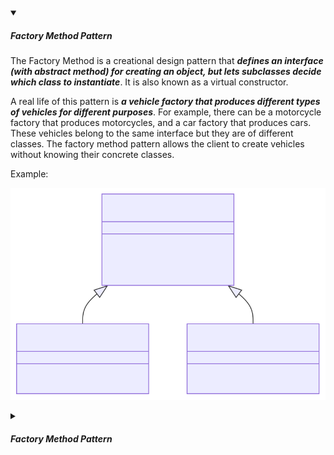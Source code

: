 <!-- https://brandfolder.com/workbench/extract-text-from-image -->
<!-- ![factory-method](/img/interviews/design-system/factory-method.svg) -->

<details open>
<summary><h5>Factory Method Pattern</h5></summary>

The Factory Method is a creational design pattern that ***defines an interface (with abstract method) for creating an object, but lets subclasses decide which class to instantiate***. It is also known as a virtual constructor.

A real life of this pattern is ***a vehicle factory that produces different types of vehicles for different purposes***. For example, there can be a motorcycle factory that produces motorcycles, and a car factory that produces cars. These vehicles belong to the same interface but they are of different classes. The factory method pattern allows the client to create vehicles without knowing their concrete classes.

Example:

![factory-method](/img/interviews/design-system/factory-method.svg)

</details>

<details>
<summary><h5>Factory Method Pattern</h5></summary>

```java
public interface MotorVehicle {
  void build() ;
}
```

Here is a code snippet of the Motorcycle class:

```java
public class Motorcycle implements MotorVehicle {
  @Override
  public void build() {
    System.out.println ( "Build Motorcycle" );
  }
}
```

Here is a code snippet of the abstract factory class:

```java {7}
public abstract class MotorVehicleFactory {
  public MotorVehicle create() {
    MotorVehicle vehicle = createMotorVehicle ();
    vehicle.build ();
    return vehicle;
  }
  protected abstract MotorVehicle createMotorVehicle() ;
}
```

Here is a code snippet of the MotorcycleFactory class:

```java
public class MotorcycleFactory extends MotorVehicleFactory {
  @Override
  protected MotorVehicle createMotorVehicle() {
    return new Motorcycle ();
  }
}
```

</details>
